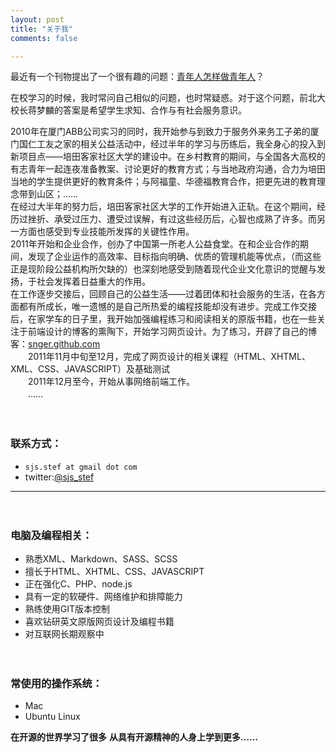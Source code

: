 ```yaml
---
layout: post
title: "关于我"
comments: false

---
```


最近有一个刊物提出了一个很有趣的问题：<a href="http://www.my1510.cn/article.php?id=68535">青年人怎样做青年人</a>？

在校学习的时候，我时常问自己相似的问题，也时常疑惑。对于这个问题，前北大校长蒋梦麟的答案是希望学生求知、合作与有社会服务意识。

2010年在厦门ABB公司实习的同时，我开始参与到致力于服务外来务工子弟的厦门国仁工友之家的相关公益活动中，经过半年的学习与历练后，我全身心的投入到新项目点——培田客家社区大学的建设中。在乡村教育的期间，与全国各大高校的有志青年一起连夜准备教案、讨论更好的教育方式；与当地政府沟通，合力为培田当地的学生提供更好的教育条件；与阿福童、华德福教育合作，把更先进的教育理念带到山区；……  
在经过大半年的努力后，培田客家社区大学的工作开始进入正轨。在这个期间，经历过挫折、承受过压力、遭受过误解，有过这些经历后，心智也成熟了许多。而另一方面也感受到专业技能所发挥的关键性作用。  
2011年开始和企业合作，创办了中国第一所老人公益食堂。在和企业合作的期间，发现了企业运作的高效率、目标指向明确、优质的管理机能等优点，（而这些正是现阶段公益机构所欠缺的）也深刻地感受到随着现代企业文化意识的觉醒与发扬，于社会发挥着日益重大的作用。  
在工作逐步交接后，回顾自己的公益生活——过着团体和社会服务的生活，在各方面都有所成长，唯一遗憾的是自己所热爱的编程技能却没有进步。完成工作交接后，在家学车的日子里，我开始加强编程练习和阅读相关的原版书籍，也在一些关注于前端设计的博客的熏陶下，开始学习网页设计。为了练习，开辟了自己的博客：<a href="http://snger.github.com/">snger.github.com</a><br />
　　2011年11月中旬至12月，完成了网页设计的相关课程（HTML、XHTML、XML、CSS、JAVASCRIPT）及基础测试  
　　2011年12月至今，开始从事网络前端工作。  
　　……
　　

　　<h3>联系方式：</h3>
<ul>
  <li><code>sjs.stef at gmail dot com</code></li>
  <li>twitter:<a href="https://twitter.com/#!/sjs_stef">@sjs_stef</a></li>
</ul>
<hr />
　　<h3>电脑及编程相关：</h3>
<ul>
  <li>熟悉XML、Markdown、SASS、SCSS</li>
  <li>擅长于HTML、XHTML、CSS、JAVASCRIPT</li>
  <li>正在强化C、PHP、node.js</li>
  <li>具有一定的软硬件、网络维护和排障能力</li>
  <li>熟练使用GIT版本控制</li>
  <li>喜欢钻研英文原版网页设计及编程书籍</li>
  <li>对互联网长期观察中</li>
</ul>
　　<h3>常使用的操作系统：</h3>
<ul>
  <li>Mac</li>
  <li>Ubuntu Linux</li>
</ul>

**在开源的世界学习了很多**  **从具有开源精神的人身上学到更多……**
